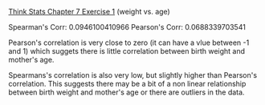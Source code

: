 [Think Stats Chapter 7 Exercise 1](http://greenteapress.com/thinkstats2/html/thinkstats2008.html#toc70) (weight vs. age)

Spearman's Corr: 0.0946100410966
Pearson's Corr: 0.0688339703541

Pearson's correlation is very close to zero (it can have a vlue between -1 and 1) which suggets there is little correlation between birth weight and mother's age.

Spearmans's correlation is also very low, but slightly higher than Pearson's correlation. This suggests there may be a bit of a non linear relationship between birth weight and mother's age or there are outliers in the data.
